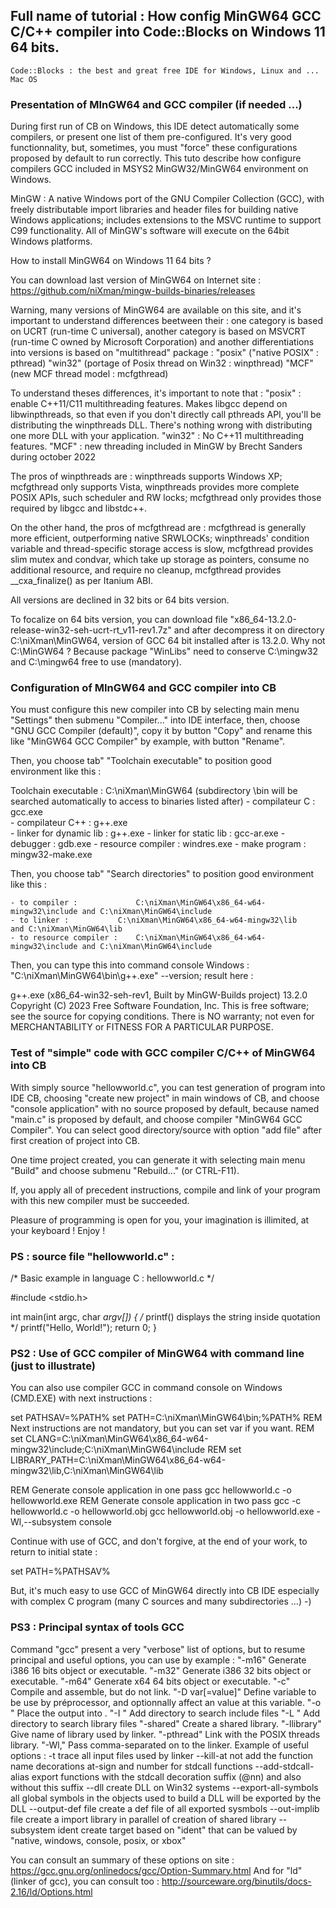 	 
## Full name of tutorial : How config MinGW64 GCC C/C++ compiler into Code::Blocks on Windows 11 64 bits.

	Code::Blocks : the best and great free IDE for Windows, Linux and ... Mac OS
### Presentation of MInGW64 and GCC compiler (if needed ...)

During first run of CB on Windows, this IDE detect automatically some compilers, or present one list of them pre-configured.
It's very good functionnality, but, sometimes, you must "force" these configurations proposed by default to run correctly.
This tuto describe how configure compilers GCC included in MSYS2 MinGW32/MinGW64 environment on Windows. 

MinGW : A native Windows port of the GNU Compiler Collection (GCC), with freely distributable import libraries and header files for building native Windows applications; includes extensions to the MSVC runtime to support C99 functionality. 
All of MinGW's software will execute on the 64bit Windows platforms.
	 
How to install MinGW64 on Windows 11 64 bits ? 

You can download last version of MinGW64 on Internet site :
	https://github.com/niXman/mingw-builds-binaries/releases

Warning, many versions of MinGW64 are available on this site, and it's important to understand differences beetween their : 
	one category is based on UCRT (run-time C universal),
	another category is based on MSVCRT (run-time C owned by Microsoft Corporation)
	and another differentiations into versions is based on "multithread" package : 
		"posix" ("native POSIX" : pthread) 
		"win32" (portage of Posix thread on Win32 : winpthread)
		"MCF"	(new MCF thread model : mcfgthread)

To understand theses differences, it's important to note that :
    "posix" : enable C++11/C11 multithreading features. Makes libgcc depend on libwinpthreads, so that even if you don't directly 
			 call pthreads API, you'll be distributing the winpthreads DLL. There's nothing wrong with distributing one more DLL 
			 with your application.
    "win32" : No C++11 multithreading features.
	"MCF" 	: new threading included in MinGW by Brecht Sanders during october 2022

The pros of winpthreads are :
    winpthreads supports Windows XP; mcfgthread only supports Vista,
    winpthreads provides more complete POSIX APIs, such scheduler and RW locks; mcfgthread only provides those required by libgcc 
			and libstdc++.

On the other hand, the pros of mcfgthread are :
    mcfgthread is generally more efficient, outperforming native SRWLOCKs; winpthreads' condition variable and thread-specific 
	     storage access is slow,
    mcfgthread provides slim mutex and condvar, which take up storage as pointers, consume no additional resource, and require 
	     no cleanup,
    mcfgthread provides __cxa_finalize() as per Itanium ABI.

All versions are declined in 32 bits or 64 bits version.

To focalize on 64 bits version, you can download file "x86_64-13.2.0-release-win32-seh-ucrt-rt_v11-rev1.7z" and after decompress it on directory C:\niXman\MinGW64, version of GCC 64 bit installed after is 13.2.0.
Why not C:\MinGW64 ? Because package "WinLibs" need to conserve C:\mingw32 and C:\mingw64 free to use (mandatory).
### Configuration of MInGW64 and GCC compiler into CB

You must configure this new compiler into CB by selecting main menu "Settings" then submenu "Compiler..." into IDE interface, then, choose "GNU GCC Compiler (default)", copy it by button "Copy" and rename this like "MinGW64 GCC Compiler" by example, with button "Rename".

Then, you choose tab" "Toolchain executable" to position good environment like this :
			
Toolchain executable : 
	C:\niXman\MinGW64 (subdirectory \bin will be searched automatically to access to binaries listed after)
	- compilateur C : 			gcc.exe  
	- compilateur C++ : 			g++.exe  
	- linker for dynamic lib : 	g++.exe 
	- linker for static lib : 	gcc-ar.exe
	- debugger :					gdb.exe
	- resource compiler :			windres.exe
	- make program : 				mingw32-make.exe

Then, you choose tab" "Search directories" to position good environment like this :

	- to compiler : 			C:\niXman\MinGW64\x86_64-w64-mingw32\include and C:\niXman\MinGW64\include
	- to linker : 			C:\niXman\MinGW64\x86_64-w64-mingw32\lib	 and C:\niXman\MinGW64\lib
	- to resource compiler : 	C:\niXman\MinGW64\x86_64-w64-mingw32\include and C:\niXman\MinGW64\include
	
Then, you can type this into command console Windows : "C:\niXman\MinGW64\bin\g++.exe" --version; result here :

g++.exe (x86_64-win32-seh-rev1, Built by MinGW-Builds project) 13.2.0
Copyright (C) 2023 Free Software Foundation, Inc.
This is free software; see the source for copying conditions.  There is NO
warranty; not even for MERCHANTABILITY or FITNESS FOR A PARTICULAR PURPOSE.
### Test of "simple" code with GCC compiler C/C++ of MinGW64 into CB

With simply source "hellowworld.c", you can test generation of program into IDE CB, choosing "create new project" in main 
windows of CB, and choose "console application" with no source proposed by default, because named "main.c" is proposed by default, 
and choose compiler  "MinGW64 GCC Compiler".
You can select good directory/source with option "add file" after first creation of project into CB. 

One time project created, you can generate it with selecting main menu "Build" and choose submenu "Rebuild..." (or CTRL-F11).

If, you apply all of precedent instructions, compile and link of your program with this new compiler must be succeeded.

Pleasure of programming is open for you, your imagination is illimited, at your keyboard ! Enjoy !

### PS : source file "hellowworld.c" :

/*     Basic example in language C : hellowworld.c      */

#include <stdio.h>

int main(int argc, char *argv[]) {
/* printf() displays the string inside quotation  */
   printf("Hello, World!");
   return 0;
}

### PS2 : Use of GCC compiler of MinGW64 with command line (just to illustrate) 

You can also use compiler GCC in command console on Windows (CMD.EXE) with next instructions :

set PATHSAV=%PATH%
set PATH=C:\niXman\MinGW64\bin;%PATH%
REM 	Next instructions are not mandatory, but you can set var if you want.
REM  set CLANG=C:\niXman\MinGW64\x86_64-w64-mingw32\include;C:\niXman\MinGW64\include
REM  set LIBRARY_PATH=C:\niXman\MinGW64\x86_64-w64-mingw32\lib,C:\niXman\MinGW64\lib

REM     Generate console application in one pass
gcc hellowworld.c -o hellowworld.exe
REM     Generate console application in two pass
gcc -c hellowworld.c -o hellowworld.obj
gcc hellowworld.obj -o hellowworld.exe -Wl,--subsystem console

Continue with use of GCC, and don't forgive, at the end of your work, to return to initial state :

set PATH=%PATHSAV%

But, it's much easy to use GCC of MinGW64 directly into CB IDE especially with complex C program (many C sources
and many subdirectories ...)    -)

### PS3 : Principal syntax of tools GCC

Command "gcc" present a very "verbose" list of options, but to resume principal and useful options, you can use 
by example :
	"-m16" 				Generate i386 16 bits object or executable.
	"-m32" 				Generate i386 32 bits object or executable.
	"-m64" 				Generate x64 64 bits object or executable.
	"-c"                Compile and assemble, but do not link.
	"-D var[=value]"	Define variable to be use by préprocessor, and optionnally affect an value at this variable.
	"-o <file>"         Place the output into <file>.
	"-I <directory>"	Add directory to search include files
	"-L <directory>"	Add directory to search library files
	"-shared"           Create a shared library.
	"-llibrary"			Give name of library used by linker.
	"-pthread"			Link with the POSIX threads library.
	"-Wl,<options>"     Pass comma-separated <options> on to the linker. Example of useful options :
							-t 					trace all input files used by linker
							--kill-at			not add the function name decorations at-sign and number for stdcall functions
							--add-stdcall-alias	export functions with the stdcall decoration suffix (@nn) and also without this suffix
							--dll				create DLL on Win32 systems
							--export-all-symbols all global symbols in the objects used to build a DLL will be exported by the DLL
							--output-def file	create a def file of all exported sysmbols
							--out-implib file	create a import library in parallel of creation of shared library
							--subsystem ident 	create target based on "ident" that can be valued by "native, windows, console, posix, or xbox"
							
You can consult an summary of these options on site : https://gcc.gnu.org/onlinedocs/gcc/Option-Summary.html
And for "ld" (linker of gcc), you can consult too : http://sourceware.org/binutils/docs-2.16/ld/Options.html 